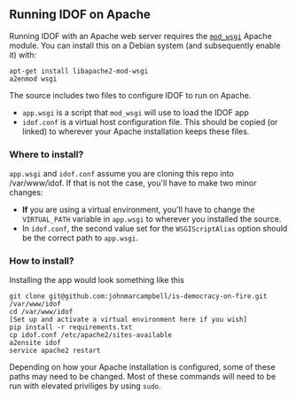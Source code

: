 ## Running IDOF on Apache
Running IDOF with an Apache web server requires the [`mod_wsgi`](https://modwsgi.readthedocs.io/en/develop/) Apache module. You can install this on a Debian system (and subsequently enable it) with:

```shell
apt-get install libapache2-mod-wsgi
a2enmod wsgi
```

The source includes two files to configure IDOF to run on Apache. 
* `app.wsgi` is a script that `mod_wsgi` will use to load the IDOF app
* `idof.conf` is a virtual host configuration file. This should be copied (or linked) to wherever your Apache installation keeps these files.

### Where to install?
`app.wsgi` and `idof.conf` assume you are cloning this repo into /var/www/idof. If that is not the case, you'll have to make two minor changes:
* **If** you are using a virtual environment, you'll have to change the `VIRTUAL_PATH` variable in `app.wsgi` to wherever you installed the source.
* In `idof.conf`, the second value set for the `WSGIScriptAlias` option should be the correct path to `app.wsgi`.

### How to install?
Installing the app would look something like this

```shell
git clone git@github.com:johnmarcampbell/is-democracy-on-fire.git /var/www/idof
cd /var/www/idof
[Set up and activate a virtual environment here if you wish]
pip install -r requirements.txt
cp idof.conf /etc/apache2/sites-available
a2ensite idof
service apache2 restart
```

Depending on how your Apache installation is configured, some of these paths may need to be changed. Most of these commands will need to be run with elevated priviliges by using `sudo`.


